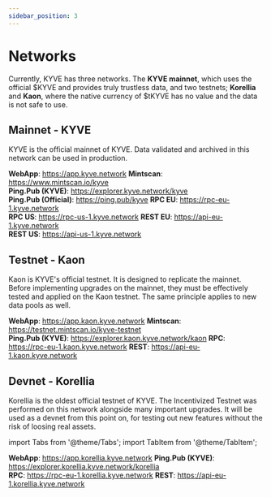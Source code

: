 ```yaml
---
sidebar_position: 3
---
```


# Networks

Currently, KYVE has three networks. The **KYVE mainnet**, which uses the official $KYVE and provides truly trustless data, and two testnets; **Korellia** and **Kaon**, where the native currency of $tKYVE has no value and the data is not safe to use.

## Mainnet - KYVE

KYVE is the official mainnet of KYVE. Data validated and archived in this network can be used in production.

<Tabs groupId="service">
  <TabItem value="webapp" label="WebApp">
    <strong>WebApp</strong>: <a href="https://app.kyve.network">https://app.kyve.network</a>
  </TabItem>
  <TabItem value="explorer" label="Explorer">
    <strong>Mintscan</strong>: <a href="https://www.mintscan.io/kyve">https://www.mintscan.io/kyve</a><br/>
    <strong>Ping.Pub (KYVE)</strong>: <a href="https://explorer.kyve.network/kyve">https://explorer.kyve.network/kyve</a><br/>
    <strong>Ping.Pub (Official)</strong>: <a href="https://ping.pub/kyve">https://ping.pub/kyve</a>
  </TabItem>
  <TabItem value="rpc" label="RPC">
    <strong>RPC EU</strong>: <a href="https://rpc-eu-1.kyve.network">https://rpc-eu-1.kyve.network</a><br/>
    <strong>RPC US</strong>: <a href="https://rpc-us-1.kyve.network">https://rpc-us-1.kyve.network</a>
  </TabItem>
  <TabItem value="rest" label="REST">
    <strong>REST EU</strong>: <a href="https://api-eu-1.kyve.network">https://api-eu-1.kyve.network</a><br/>
    <strong>REST US</strong>: <a href="https://api-us-1.kyve.network">https://api-us-1.kyve.network</a>
  </TabItem>
</Tabs>

## Testnet - Kaon

Kaon is KYVE's official testnet. It is designed to replicate the mainnet. Before implementing upgrades on the mainnet, they must be effectively tested and applied on the Kaon testnet. The same principle applies to new data pools as well.

<Tabs groupId="service">
  <TabItem value="webapp" label="WebApp">
    <strong>WebApp</strong>: <a href="https://app.kaon.kyve.network">https://app.kaon.kyve.network</a>
  </TabItem>
  <TabItem value="explorer" label="Explorer">
    <strong>Mintscan</strong>: <a href="https://testnet.mintscan.io/kyve-testnet">https://testnet.mintscan.io/kyve-testnet</a><br/>
    <strong>Ping.Pub (KYVE)</strong>: <a href="https://explorer.kaon.kyve.network/kaon">https://explorer.kaon.kyve.network/kaon</a>
  </TabItem>
  <TabItem value="rpc" label="RPC">
    <strong>RPC</strong>: <a href="https://rpc-eu-1.kaon.kyve.network">https://rpc-eu-1.kaon.kyve.network</a>
  </TabItem>
  <TabItem value="rest" label="REST">
    <strong>REST</strong>: <a href="https://api-eu-1.kaon.kyve.network">https://api-eu-1.kaon.kyve.network</a>
  </TabItem>
</Tabs>

## Devnet - Korellia

Korellia is the oldest official testnet of KYVE. The Incentivized Testnet was performed on this network alongside many important upgrades. It will be used as a devnet from this point on, for testing out new features without the risk of loosing real assets.

import Tabs from '@theme/Tabs';
import TabItem from '@theme/TabItem';

<Tabs groupId="service">
  <TabItem value="webapp" label="WebApp">
    <strong>WebApp</strong>: <a href="https://app.korellia.kyve.network">https://app.korellia.kyve.network</a>
  </TabItem>
  <TabItem value="explorer" label="Explorer">
    <strong>Ping.Pub (KYVE)</strong>: <a href="https://explorer.korellia.kyve.network/korellia">https://explorer.korellia.kyve.network/korellia</a><br/>
  </TabItem>
  <TabItem value="rpc" label="RPC">
    <strong>RPC</strong>: <a href="https://rpc-eu-1.korellia.kyve.network">https://rpc-eu-1.korellia.kyve.network</a>
  </TabItem>
  <TabItem value="rest" label="REST">
    <strong>REST</strong>: <a href="https://api-eu-1.korellia.kyve.network">https://api-eu-1.korellia.kyve.network</a>
  </TabItem>
</Tabs>
